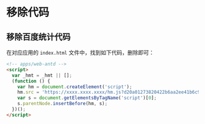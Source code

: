 # 移除代码

## 移除百度统计代码

在对应应用的 `index.html` 文件中，找到如下代码，删除即可：

```html
<!-- apps/web-antd -->
<script>
  var _hmt = _hmt || [];
  (function () {
    var hm = document.createElement('script');
    hm.src = 'https://xxxx.xxxx.xxxx/hm.js?d20a01273820422b6aa2ee41b6c9414d';
    var s = document.getElementsByTagName('script')[0];
    s.parentNode.insertBefore(hm, s);
  })();
</script>
```
